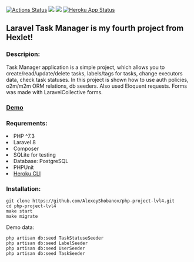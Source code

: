 [![Actions Status](https://github.com/BotServicePro/php-project-lvl4/workflows/hexlet-check/badge.svg)](https://github.com/BotServicePro/php-project-lvl4/actions) <a href="https://codeclimate.com/github/BotServicePro/php-project-lvl4/maintainability"><img src="https://api.codeclimate.com/v1/badges/ddcccc91bc76aa67f182/maintainability" /></a>
<a href="https://codeclimate.com/github/BotServicePro/php-project-lvl4/test_coverage"><img src="https://api.codeclimate.com/v1/badges/ddcccc91bc76aa67f182/test_coverage" /></a>
[![Heroku App Status](http://heroku-shields.herokuapp.com/karakin-php-project-lvl4)](https://karakin-php-project-lvl4.herokuapp.com)

## Laravel Task Manager is my fourth project from Hexlet!

### Descripion:
Task Manager application is a simple project, which allows you to create/read/update/delete tasks,
labels/tags for tasks, change executors data, check task statuses. In this project is shown how to use auth policies, o2m/m2m ORM relations, db seeders.
Also used Eloquent requests. Forms was made with LaravelCollective forms.

### <a href="http://karakin-php-project-lvl4.herokuapp.com/">Demo</a>

### Requrements:
<li> PHP ^7.3
<li> Laravel 8
<li> Composer
<li> SQLite for testing
<li> Database: PostgreSQL
<li> PHPUnit
<li> <a href="https://devcenter.heroku.com/articles/heroku-cli#download-and-install">Heroku CLI</a>

### Installation:

```
git clone https://github.com/AlexeyShobanov/php-project-lvl4.git
cd php-project-lvl4
make start
make migrate
```
Demo data:
```
php artisan db:seed TaskStatuseSeeder
php artisan db:seed LabelSeeder
php artisan db:seed UserSeeder
php artisan db:seed TaskSeeder
```

